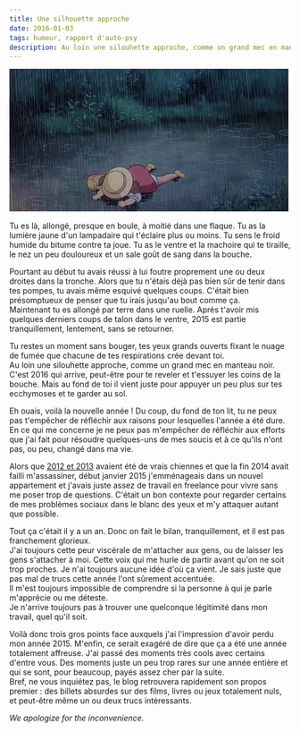 ```yaml
---
title: Une silhouette approche
date: 2016-01-03
tags: humeur, rapport d'auto-psy
description: Au loin une silouhette approche, comme un grand mec en manteau noir. C'est 2016 qui arrive, peut-être pour te reveler et t'essuyer les coins de la bouche.
---
```


![](/content/blog/2016/01/une-silhouette-approche/rain.gif)

Tu es là, allongé, presque en boule, à moitié dans une flaque. Tu as la lumière jaune d'un lampadaire qui t'éclaire plus ou moins. Tu sens le froid humide du bitume contre ta joue. Tu as le ventre et la machoire qui te tiraille, le nez un peu douloureux et un sale goût de sang dans la bouche.  

Pourtant au début tu avais réussi à lui foutre proprement une ou deux droites dans la tronche. Alors que tu n'étais déjà pas bien sûr de tenir dans tes pompes, tu avais même esquivé quelques coups. C'était bien présomptueux de penser que tu irais jusqu'au bout comme ça.  
Maintenant tu es allongé par terre dans une ruelle. Après t'avoir mis quelques derniers coups de talon dans le ventre, 2015 est partie tranquillement, lentement, sans se retourner.  

Tu restes un moment sans bouger, tes yeux grands ouverts fixant le nuage de fumée que chacune de tes respirations crée devant toi.  
Au loin une silouhette approche, comme un grand mec en manteau noir. C'est 2016 qui arrive, peut-être pour te reveler et t'essuyer les coins de la bouche. Mais au fond de toi il vient juste pour appuyer un peu plus sur tes ecchymoses et te garder au sol.

<!--more-->
<div class="separator" style="width:50%;margin:auto;"></div>
Eh ouais, voilà la nouvelle année&nbsp;!  
Du coup, du fond de ton lit, tu ne peux pas t'empêcher de réfléchir aux raisons pour lesquelles l'année a été dure. En ce qui me concerne je ne peux pas m'empêcher de réfléchir aux efforts que j'ai fait pour résoudre quelques-uns de mes soucis et à ce qu'ils n'ont pas, ou peu, changé dans ma vie.  

Alors que [2012 et 2013](https://twitter.com/pauljoannon/status/632237879192887296) avaient été de vrais chiennes et que la fin 2014 avait failli m'assassiner, début janvier 2015 j'emménageais dans un nouvel appartement et j'avais juste assez de travail en freelance pour vivre sans me poser trop de questions. C'était un bon contexte pour regarder certains de mes problèmes sociaux dans le blanc des yeux et m'y attaquer autant que possible.  

Tout ça c'était il y a un an. Donc on fait le bilan, tranquillement, et il est pas franchement glorieux.  
J'ai toujours cette peur viscérale de m'attacher aux gens, ou de laisser les gens s'attacher à moi. Cette voix qui me hurle de partir avant qu'on ne soit trop proches. Je n'ai toujours aucune idée d'où ça vient. Je sais juste que pas mal de trucs cette année l'ont sûrement accentuée.  
Il m'est toujours impossible de comprendre si la personne à qui je parle m'apprécie ou me déteste.  
Je n'arrive toujours pas à trouver une quelconque légitimité dans mon travail, quel qu'il soit.

Voilà donc trois gros points face auxquels j'ai l'impression d'avoir perdu mon année 2015. M'enfin, ce serait exagéré de dire que ça a été une année totalement affreuse. J'ai passé des moments très cools avec certains d'entre vous. Des moments juste un peu trop rares sur une année entière et qui se sont, pour beaucoup, payés assez cher par la suite.  
Bref, ne vous inquiétez pas, le blog retrouvera rapidement son propos premier&nbsp;: des billets absurdes sur des films, livres ou jeux totalement nuls, et peut-être même un ou deux trucs intéressants.  

*We apologize for the inconvenience.*
